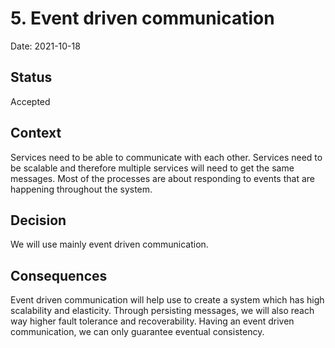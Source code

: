 # 5. Event driven communication

Date: 2021-10-18

## Status

Accepted

## Context

Services need to be able to communicate with each other. Services need to be scalable and therefore multiple services will need to get the same messages. Most of the processes are about responding to events that are happening throughout the system.

## Decision

We will use mainly event driven communication.

## Consequences

Event driven communication will help use to create a system which has high scalability and elasticity. Through persisting messages, we will also reach way higher fault tolerance and recoverability.
Having an event driven communication, we can only guarantee eventual consistency.

